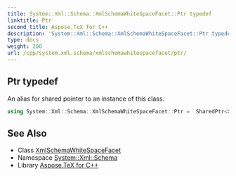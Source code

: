 ```yaml
---
title: System::Xml::Schema::XmlSchemaWhiteSpaceFacet::Ptr typedef
linktitle: Ptr
second_title: Aspose.TeX for C++
description: 'System::Xml::Schema::XmlSchemaWhiteSpaceFacet::Ptr typedef. An alias for shared pointer to an instance of this class in C++.'
type: docs
weight: 200
url: /cpp/system.xml.schema/xmlschemawhitespacefacet/ptr/
---
```

## Ptr typedef


An alias for shared pointer to an instance of this class.

```cpp
using System::Xml::Schema::XmlSchemaWhiteSpaceFacet::Ptr =  SharedPtr<XmlSchemaWhiteSpaceFacet>
```

## See Also

* Class [XmlSchemaWhiteSpaceFacet](../)
* Namespace [System::Xml::Schema](../../)
* Library [Aspose.TeX for C++](../../../)
